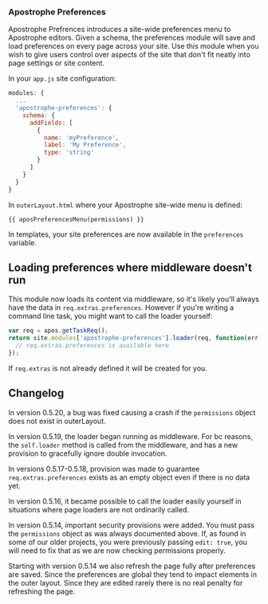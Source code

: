 ### Apostrophe Preferences

Apostrophe Prefrences introduces a site-wide preferences menu to Apostrophe editors. Given a schema, the preferences module will save and load preferences on every page across your site. Use this module when you wish to give users control over aspects of the site that don't fit neatly into page settings or site content.

In your `app.js` site configuration:
```javascript
modules: {
  ...
  'apostrophe-preferences': {
    schema: {
      addFields: [
        {
          name: 'myPreference',
          label: 'My Preference',
          type: 'string'
        }
      ]
    }
  }
}
```

In `outerLayout.html` where your Apostrophe site-wide menu is defined:
```twig
{{ aposPreferencesMenu(permissions) }}
```

In templates, your site preferences are now available in the `preferences` variable.

## Loading preferences where middleware doesn't run

This module now loads its content via middleware, so it's likely you'll always have the data in `req.extras.preferences`. However if you're writing a command line task, you might want to call the loader yourself:

```javascript
var req = apos.getTaskReq();
return site.modules['apostrophe-preferences'].loader(req, function(err) {
  // req.extras.preferences is available here
});
```

If `req.extras` is not already defined it will be created for you.


## Changelog

In version 0.5.20, a bug was fixed causing a crash if the `permissions` object does not exist in outerLayout.

In version 0.5.19, the loader began running as middleware. For bc reasons, the `self.loader` method is called from the middleware, and has a new provision to gracefully ignore double invocation.

In versions 0.5.17-0.5.18, provision was made to guarantee `req.extras.preferences` exists as an empty object even if there is no data yet.

In version 0.5.16, it became possible to call the loader easily yourself in situations where page loaders are not ordinarily called.

In version 0.5.14, important security provisions were added. You must pass the `permissions` object as was always documented above. If, as found in some of our older projects, you were previously passing `edit: true`, you will need to fix that as we are now checking permissions properly.

Starting with version 0.5.14 we also refresh the page fully after preferences are saved. Since the preferences are global they tend to impact elements in the outer layout. Since they are edited rarely there is no real penalty for refreshing the page.

